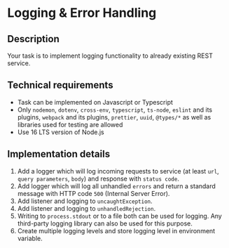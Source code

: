 # Logging & Error Handling

## Description

Your task is to implement logging functionality to already existing REST service.

## Technical requirements

- Task can be implemented on Javascript or Typescript
- Only `nodemon`, `dotenv`, `cross-env`, `typescript`, `ts-node`, `eslint` and its plugins, `webpack` and its plugins, `prettier`, `uuid`, `@types/*` as well as libraries used for testing are allowed
- Use 16 LTS version of Node.js

## Implementation details


1. Add a logger which will log incoming requests to service (at least `url`, `query parameters`, `body`) and response with `status code`.
2. Add logger which will log all unhandled `errors` and return a standard message with HTTP code `500` (Internal Server Error).
3. Add listener and logging to `uncaughtException`.
4. Add listener and logging to `unhandledRejection`.
5. Writing to `process.stdout` or to a file both can be used for logging. Any third-party logging library can also be used for this purpose.
6. Create multiple logging levels and store logging level in environment variable.
